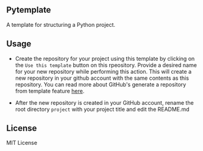 ## Pytemplate

A template for structuring a Python project. 

## Usage

- Create the repository for your project using this template by clicking on the `Use this template` button on this rpeository. Provide a desired name for your new repository while performing this action. This will create a new repository in your github account with the same contents as this repository. You can read more about GitHub's generate a repository from template feature [here](https://docs.github.com/en/github/creating-cloning-and-archiving-repositories/creating-a-repository-on-github/creating-a-repository-from-a-template).

- After the new repository is created in your GitHub account, rename the root directory `project` with your project title and edit the README.md 

## License

MIT License
